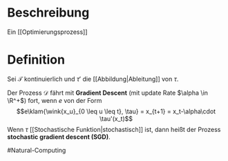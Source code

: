 # Beschreibung
Ein [[Optimierungsprozess]]

# Definition
Sei $\mathcal{T}$ kontinuierlich und $\tau'$ die [[Abbildung|Ableitung]] von $\tau$.

Der Prozess $\mathcal{D}$ fährt mit **Gradient Descent** (mit update Rate $\alpha \in \R^+$) fort, wenn $e$ von der Form
$$e\klam{\wink{x_u}_{0 \leq u \leq t}, \tau} = x_{t+1} = x_t-\alpha\cdot \tau'(x_t)$$
Wenn $\tau$ [[Stochastische Funktion|stochastisch]] ist, dann heißt der Prozess **stochastic gradient descent (SGD)**.





$\newcommand{\wink}[1]{\left\langle #1 \right\rangle}$
$\newcommand{\klam}[1]{\left( #1 \right)}$
$\newcommand{\Q}{\mathbb Q}$
$\newcommand{\R}{\mathbb R}$
$\newcommand{\C}{\mathbb C}$
$\newcommand{\F}{\mathbb F}$
$\newcommand{\Z}{\mathbb Z}$
$\newcommand{\N}{\mathbb N}$
$\newcommand{\a}{\alpha}$

#Natural-Computing 
